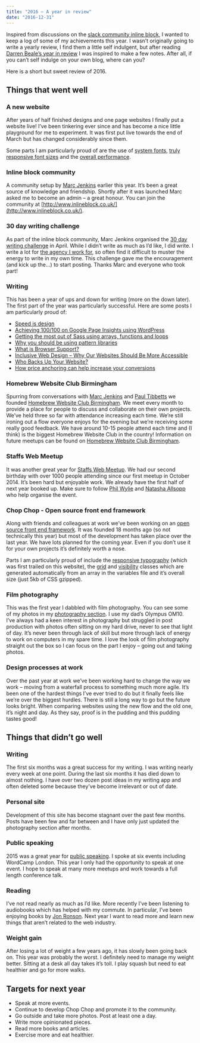 ```yaml
---
title: "2016 – A year in review"
date: "2016-12-31"
---
```


Inspired from discussions on the [slack community inline block](http://www.inlineblock.co.uk/), I wanted to keep a log of some of my achievements this year. I wasn’t originally going to write a yearly review, I find them a little self indulgent, but after reading [Darren Beale’s year in review](https://bealers.com/2016/12/29/2016-in-review/) I was inspired to make a few notes. After all, if you can’t self indulge on your own blog, where can you?

Here is a short but sweet review of 2016.

## Things that went well

### A new website

After years of half finished designs and one page websites I finally put a website live! I’ve been tinkering ever since and has become a nice little playground for me to experiment. It was first put live towards the end of March but has changed considerably since them.

Some parts I am particularly proud of are the use of [system fonts](https://www.smashingmagazine.com/2015/11/using-system-ui-fonts-practical-guide/), [truly responsive font sizes](https://madebymike.com.au/writing/precise-control-responsive-typography/) and the [overall performance](https://developers.google.com/speed/pagespeed/insights/?url=https%3A%2F%2Fdaveredfern.com%2F).

### Inline block community

A community setup by [Marc Jenkins](https://marcjenkins.co.uk/) earlier this year. It’s been a great source of knowledge and friendship. Shortly after it was launched Marc asked me to become an admin – a great honour. You can join the community at [http://www.inlineblock.co.uk/](http://www.inlineblock.co.uk/).

### 30 day writing challenge

As part of the inline block community, Marc Jenkins organised the [30 day writing challenge](https://marcjenkins.co.uk/the-30-day-writing-challenge/) in April. While I didn’t write as much as I’d like, I did write. I write a lot for [the agency I work for](https://www.iweb.co.uk/author/dave/), so often find it difficult to muster the energy to write in my own time. This challenge gave me the encouragement (and kick up the…) to start posting. Thanks Marc and everyone who took part!

### Writing

This has been a year of ups and down for writing (more on the down later). The first part of the year was particularly successful. Here are some posts I am particularly proud of:

- [Speed is design](https://daveredfern.com/2016/speed-is-design/)
- [Achieving 100/100 on Google Page Insights using WordPress](https://daveredfern.com/2016/achieving-100-on-google-page-insights-using-wordpress/)
- [Getting the most out of Sass using arrays, functions and loops](https://daveredfern.com/2016/getting-sass-using-arrays-functions-loops/)
- [Why you should be using pattern libraries](http://www.webdesignerdepot.com/2016/12/why-you-should-be-using-pattern-libraries/)
- [What is Browser Support?](https://www.iweb.co.uk/2016/11/what-is-browser-support/)
- [Inclusive Web Design – Why Our Websites Should Be More Accessible](https://www.iweb.co.uk/2016/10/inclusive-design-why-our-websites-should-more-accessible/)
- [Who Backs Up Your Website?](https://www.iweb.co.uk/2016/09/website-backups/)
- [How price anchoring can help increase your conversions](https://www.iweb.co.uk/2016/08/wardrobing-affecting-profits/)

### Homebrew Website Club Birmingham

Spurring from conversations with [Marc Jenkins](https://marcjenkins.co.uk/) and [Paul Tibbetts](https://paultibbetts.uk/) we founded [Homebrew Website Club Birmingham](https://homebrewbrum.co.uk/). We meet every month to provide a place for people to discuss and collaborate on their own projects. We’ve held three so far with attendance increasing each time. We’re still ironing out a flow everyone enjoys for the evening but we’re receiving some really good feedback. We have around 10-15 people attend each time and (I think) is the biggest Homebrew Website Club in the country! Information on future meetups can be found on [Homebrew Website Club Birmingham](https://homebrewbrum.co.uk/).

### Staffs Web Meetup

It was another great year for [Staffs Web Meetup](https://staffswebmeetup.co.uk/). We had our second birthday with over 1000 people attending since our first meetup in October 2014. It’s been hard but enjoyable work. We already have the first half of next year booked up. Make sure to follow [Phil Wylie](https://www.philwylie.co.uk/) and [Natasha Allsopp](https://www.natashawylie.co.uk/) who help organise the event.

### Chop Chop - Open source front end framework

Along with friends and colleagues at work we’ve been working on an [open source front end framework](https://github.com/getchopchop/chopchop). It was founded 18 months ago (so not technically this year) but most of the development has taken place over the last year. We have lots planned for the coming year. Even if you don’t use it for your own projects it’s definitely worth a nose.

Parts I am particularly proud of include the [responsive typography](https://github.com/getchopchop/chopchop/blob/next/src/scss/base/_heading.scss) (which was first trailed on this website), the [grid](https://github.com/getchopchop/chopchop/blob/next/src/scss/utility/_grid.scss) and [visibility](https://github.com/getchopchop/chopchop/blob/next/src/scss/utility/_visible.scss) classes which are generated automatically from an array in the variables file and it’s overall size (just 5kb of CSS gzipped).

### Film photography

This was the first year I dabbled with film photography. You can see some of my photos in my [photography section](https://www.daveredfern.com/photography). I use my dad’s Olympus OM10. I’ve always had a keen interest in photography but struggled in post production with photos often sitting on my hard drive, never to see that light of day. It’s never been through lack of skill but more through lack of energy to work on computers in my spare time. I love the look of film photography straight out the box so I can focus on the part I enjoy – going out and taking photos.

### Design processes at work

Over the past year at work we’ve been working hard to change the way we work – moving from a waterfall process to something much more agile. It’s been one of the hardest things I’ve ever tried to do but it finally feels like we’re over the biggest hurdles. There is still a long way to go but the future looks bright. When comparing websites using the new flow and the old one, it’s night and day. As they say, proof is in the pudding and this pudding tastes good!

## Things that didn’t go well

### Writing

The first six months was a great success for my writing. I was writing nearly every week at one point. During the last six months it has died down to almost nothing. I have over two dozen post ideas in my writing app and often deleted some because they’ve become irrelevant or out of date.

### Personal site

Development of this site has become stagnant over the past few months. Posts have been few and far between and I have only just updated the photography section after months.

### Public speaking

2015 was a great year for [public speaking](https://daveredfern.com/speaking/). I spoke at six events including WordCamp London. This year I only had the opportunity to speak at one event. I hope to speak at many more meetups and work towards a full length conference talk.

### Reading

I’ve not read nearly as much as I’d like. More recently I’ve been listening to audiobooks which has helped with my commute. In particular, I’ve been enjoying books by [Jon Ronson](https://www.amazon.co.uk/Jon-Ronson/e/B001H6KH4U/ref=sr_ntt_srch_lnk_1?qid=1483185577&sr=8-1). Next year I want to read more and learn new things that aren’t related to the web industry.

### Weight gain

After losing a lot of weight a few years ago, it has slowly been going back on. This year was probably the worst. I definitely need to manage my weight better. Sitting at a desk all day takes it’s toll. I play squash but need to eat healthier and go for more walks.

## Targets for next year

- Speak at more events.
- Continue to develop Chop Chop and promote it to the community.
- Go outside and take more photos. Post at least one a day.
- Write more opinionated pieces.
- Read more books and articles.
- Exercise more and eat healthier.
